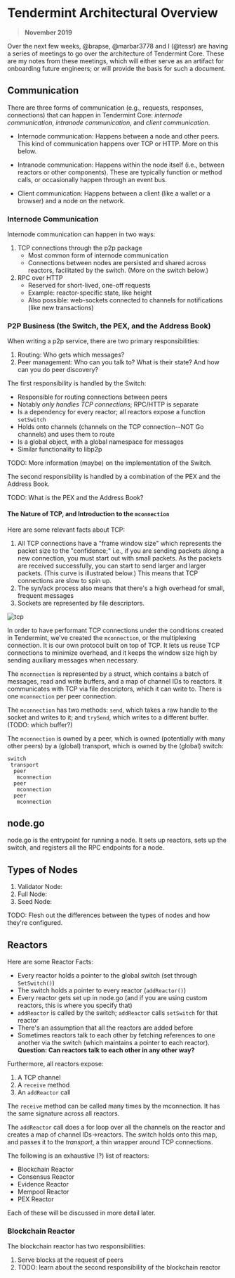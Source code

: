 # Tendermint Architectural Overview


> **November 2019**

Over the next few weeks, @brapse, @marbar3778 and I (@tessr) are having a series of meetings to go over the architecture of Tendermint Core. These are my notes from these meetings, which will either serve as an artifact for onboarding future engineers; or will provide the basis for such a document.

## Communication

There are three forms of communication (e.g., requests, responses, connections) that can happen in Tendermint Core: *internode communication*, *intranode communication*, and *client communication*.

- Internode communication: Happens between a node and other peers. This kind of communication happens over TCP or HTTP. More on this below.
- Intranode communication: Happens within the node itself (i.e., between reactors or other components). These are typically function or method calls, or occasionally happen through an event bus.

- Client communication: Happens between a client (like a wallet or a browser) and a node on the network.

### Internode Communication

Internode communication can happen in two ways:

1. TCP connections through the p2p package
    - Most common form of internode communication
    - Connections between nodes are persisted and shared across reactors, facilitated by the switch. (More on the switch below.)
2. RPC over HTTP
    - Reserved for short-lived, one-off requests
    - Example: reactor-specific state, like height
    - Also possible: web-sockets connected to channels for notifications (like new transactions)

### P2P Business (the Switch, the PEX, and the Address Book)

When writing a p2p service, there are two primary responsibilities:

1. Routing: Who gets which messages?
2. Peer management: Who can you talk to? What is their state? And how can you do peer discovery?

The first responsibility is handled by the Switch:

- Responsible for routing connections between peers
- Notably _only handles TCP connections_; RPC/HTTP is separate
- Is a dependency for every reactor; all reactors expose a function `setSwitch`
- Holds onto channels (channels on the TCP connection--NOT Go channels) and uses them to route
- Is a global object, with a global namespace for messages
- Similar functionality to libp2p

TODO: More information (maybe) on the implementation of the Switch.

The second responsibility is handled by a combination of the PEX and the Address Book.

 TODO: What is the PEX and the Address Book?

#### The Nature of TCP, and Introduction to the `mconnection`

Here are some relevant facts about TCP:

1. All TCP connections have a "frame window size" which represents the packet size to the "confidence;" i.e., if you are sending packets along a new connection, you must start out with small packets. As the packets are received successfully, you can start to send larger and larger packets. (This curve is illustrated below.) This means that TCP connections are slow to spin up.
2. The syn/ack process also means that there's a high overhead for small, frequent messages
3. Sockets are represented by file descriptors.

![tcp](../imgs/tcp-window.png)

In order to have performant TCP connections under the conditions created in Tendermint, we've created the `mconnection`, or the multiplexing connection. It is our own protocol built on top of TCP. It lets us reuse TCP connections to minimize overhead, and it keeps the window size high by sending auxiliary messages when necessary.

The `mconnection` is represented by a struct, which contains a batch of messages, read and write buffers, and a map of channel IDs to reactors. It communicates with TCP via file descriptors, which it can write to. There is one `mconnection` per peer connection.

The `mconnection` has two methods: `send`, which takes a raw handle to the socket and writes to it; and `trySend`, which writes to a different buffer. (TODO: which buffer?)

The `mconnection` is owned by a peer, which is owned (potentially with many other peers) by a (global) transport, which is owned by the (global) switch:

<!-- markdownlint-disable -->
```
switch
 transport
  peer
   mconnection
  peer
   mconnection
  peer
   mconnection
```
<!-- markdownlint-restore -->

## node.go

node.go is the entrypoint for running a node. It sets up reactors, sets up the switch, and registers all the RPC endpoints for a node.

## Types of Nodes


1. Validator Node:
2. Full Node:
3. Seed Node:

TODO: Flesh out the differences between the types of nodes and how they're configured.

## Reactors

Here are some Reactor Facts:

- Every reactor holds a pointer to the global switch (set through `SetSwitch()`)
- The switch holds a pointer to every reactor (`addReactor()`)
- Every reactor gets set up in node.go (and if you are using custom reactors, this is where you specify that)
- `addReactor` is called by the switch; `addReactor` calls `setSwitch` for that reactor
- There's an assumption that all the reactors are added before
- Sometimes reactors talk to each other by fetching references to one another via the switch (which maintains a pointer to each reactor). **Question: Can reactors talk to each other in any other way?**

Furthermore, all reactors expose:

1. A TCP channel
2. A `receive` method
3. An `addReactor` call

The `receive` method can be called many times by the mconnection. It has the same signature across all reactors.

The `addReactor` call does a for loop over all the channels on the reactor and creates a map of channel IDs->reactors. The switch holds onto this map, and passes it to the _transport_, a thin wrapper around TCP connections.

The following is an exhaustive (?) list of reactors:

- Blockchain Reactor
- Consensus Reactor
- Evidence Reactor
- Mempool Reactor
- PEX Reactor

Each of these will be discussed in more detail later.


### Blockchain Reactor

The blockchain reactor has two responsibilities:

1. Serve blocks at the request of peers
2. TODO: learn about the second responsibility of the blockchain reactor
